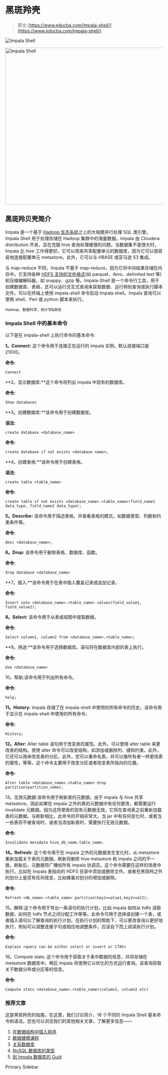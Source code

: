 # 黑斑羚壳

> 原文:[https://www.educba.com/impala-shell/](https://www.educba.com/impala-shell/)

![Impala Shell](../Images/0978d4485be68cdc5c342ee05c0917c7.png)

<noscript><img class="alignnone size-full wp-image-294739" src="../Images/0978d4485be68cdc5c342ee05c0917c7.png" alt="Impala Shell" width="900" height="500" data-original-src="https://cdn.educba.com/academy/wp-content/uploads/2020/02/Impala-Shell.jpg-2.jpg"/></noscript>

## 黑斑羚贝壳简介

Impala 是一个基于 [Hadoop 生态系统](https://www.educba.com/hadoop-ecosystem/)之上的大规模并行处理 SQL 类引擎。Impala Shell 用于处理存储在 Hadoop 集群中的海量数据。Impala 由 Cloudera distribution 开发，旨在克服 hive 查询处理缓慢的问题。当数据集不是很大时，Impala 比 hive 工作得更好。它可以用来共享配置单元的数据库，因为它可以很容易地连接配置单元 metastore。此外，它可以与 HBASE 或亚马逊 S3 集成。

与 map-reduce 不同，Impala 不基于 map-reduce，因为它将中间结果存储在内存中。它支持各种 [HDFS 支持的文件格式](https://www.educba.com/what-is-hdfs/)(如 parquet、Avro、delimited text 等)和压缩编解码器，如 snappy、gzip 等。Impala-Shell 是一个命令行工具，用于创建数据库、表格，还可以运行交互式查询来获取数据、运行特别查询或执行脚本文件。可以在终端上使用 impala-shell 命令启动 Impala shell。Impala 查询可以使用 shell、Perl 或 python 脚本来执行。

<small>Hadoop、数据科学、统计学&其他</small>

### Impala Shell 中的基本命令

以下是在 impala-shell 上执行命令的基本命令:

**1。Connect:** 这个命令用于连接正在运行的 impala 实例。默认连接端口是 21000。

**命令:**

`Connect`

**2。显示数据库:**这个命令将列出 impala 中现有的数据库。

**命令:**

`Show databases`

**3。创建数据库:**该命令用于创建数据库。

**语法:**

`create database <database_name>`

**命令:**

`create database if not exists <database name>;`

**4。创建表格:**该命令用于创建表格。

**语法:**

`create table <table_name>`

**命令:**

`create table if not exists <database_name>.<table_name>(field_name1 data_type, field_name2 data_type);`

**5。Describe:** 该命令用于描述表格，并查看表格的模式，如数据类型、列数和约束条件等。

**命令:**

`desc <database_name>;`

**6。Drop:** 该命令用于删除表格、数据库、函数。

**命令:**

`drop database <database_name>`

**7。插入:**该命令用于在表中插入覆盖记录或追加记录。

**命令:**

`Insert into <database_name>.<table_name> values(field_value1, field_value2);`

**8。Select:** 该命令用于从表或视图中提取数据。

**命令:**

`Select column1, column2 from <database_name>.<table_name>;`

**9。用途:**该命令用于选择数据库。语句将在数据库内部的表上执行。

**命令:**

`Use <database_name>`

10。帮助:该命令用于列出所有命令。

**命令:**

`help;`

**11。History:** Impala 存储了在 impala-shell 中使用的所有命令的历史。该命令用于显示在 impala-shell 中使用的所有命令。

**命令:**

`History;`

**12。Alter:** Alter table 语句用于改变表的属性。此外，可以使用 alter table 来更改表的结构。使用 alter 命令可以改变结构，如添加或删除列、键和约束。此外，它还可以用来改变表的分区。此外，您可以重命名表，并可以像所有者一样更改表的属性，等等。这个命令主要用于改变分区或者改变表所指向的位置。

**命令:**

`Alter table <database_name>.<table_name> drop partition(partition_name);`

13。无效元数据:该命令用于刷新表的元数据。由于 impala 与 hive 共享 metastore，因此如果在 impala 之外的表的元数据中有任何更改，都需要运行 invalidate 元数据。因为这将使表的现有元数据无效。它将在查询表之前重新加载表的元数据。与刷新相比，此命令的开销非常大。当 jar 中有任何变化时，或者当一些表将不被查询时，或者当添加新表时，需要执行无效元数据。

**命令:**

`Invalidate metadata hive_db_name.table_name;`

**14。Refresh:** 这个命令用于在 impala 之外的元数据发生变化时，从 metastore 重新加载关于表的元数据。刷新将删除 hive metastore 和 impala 之间的不一致。刷新后，元数据将广播给所有 impala 协调员。这个命令需要在这样的场景中执行，比如在 Impala 表指向的 HDFS 目录中添加或删除文件。或者在黑斑羚之外的划分上是否有任何改变，比如蜂巢对划分的增加或删除。

**命令:**

`Refresh <db_name>.<table_name> partition(key1=value1,key2=val2);`

15。解释:这个命令用于导出一条语句的执行计划，比如 impala 如何从 hdfs 读取数据，如何在 hdfs 节点之间分配工作等等。此命令可用于选择或创建一个表，或者插入语句以了解查询的执行计划。在执行计划的帮助下，可以更改查询以更好地执行，例如可以调整连接子句或相应地调整条件。应该自下而上阅读执行计划。

**命令:**

`Explain <query can be either select or insert or CTAS>`

16。Compute stats: 这个命令用于获取关于表中数据的信息，并将存储在 metastore 数据库中，稍后 impala 将使用它以优化的方式运行查询。该查询获取关于数据分布或分区等的信息。

**命令:**

`Compute stats <database_name>.<table_name>(column1, column2 etc)`

### 推荐文章

这是黑斑羚壳的指南。在这里，我们讨论简介，16 个不同的 Impala Shell 基本命令和语法。您也可以浏览我们的其他相关文章，了解更多信息——

1.  [在数据结构中插入排序](https://www.educba.com/insertion-sort-in-data-structure/)
2.  [数据建模课程](https://www.educba.com/data-science/courses/data-modeling-course/)
3.  [关系数据库](https://www.educba.com/relational-database/)
4.  [NoSQL 数据库的类型](https://www.educba.com/types-of-nosql-databases/)
5.  [到 Impala 数据库的 Guid](https://www.educba.com/impala-database/)

<footer class="entry-footer">

<aside class="sidebar sidebar-primary widget-area" role="complementary" aria-label="Primary Sidebar">Primary Sidebar</aside>

</footer>